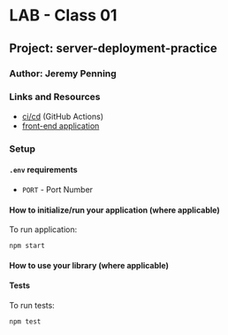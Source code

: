 # LAB - Class 01

## Project: server-deployment-practice

### Author: Jeremy Penning

### Links and Resources

- [ci/cd](https://github.com/jeremyp-401-advanced-javascript/server-deployment-practice/actions) (GitHub Actions)
- [front-end application](https://jeremyp-server-deploy-dev.herokuapp.com)

### Setup

#### `.env` requirements

- `PORT` - Port Number

#### How to initialize/run your application (where applicable)

To run application:

`npm start`

#### How to use your library (where applicable)

#### Tests

To run tests:

`npm test`
